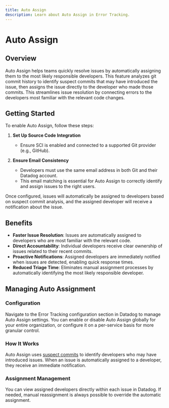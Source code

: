 ```yaml
---
title: Auto Assign
description: Learn about Auto Assign in Error Tracking.
---
```


# Auto Assign

## Overview
Auto Assign helps teams quickly resolve issues by automatically assigning them to the most likely responsible developers. This feature analyzes git commit history to identify suspect commits that may have introduced the issue, then assigns the issue directly to the developer who made those commits. This streamlines issue resolution by connecting errors to the developers most familiar with the relevant code changes.

## Getting Started
To enable Auto Assign, follow these steps:

1. **Set Up Source Code Integration**
   - Ensure SCI is enabled and connected to a supported Git provider (e.g., GitHub).

2. **Ensure Email Consistency**
   - Developers must use the same email address in both Git and their Datadog account.
   - This email matching is essential for Auto Assign to correctly identify and assign issues to the right users.

Once configured, issues will automatically be assigned to developers based on suspect commit analysis, and the assigned developer will receive a notification about the issue.

## Benefits
- **Faster Issue Resolution**: Issues are automatically assigned to developers who are most familiar with the relevant code.
- **Direct Accountability**: Individual developers receive clear ownership of issues related to their recent commits.
- **Proactive Notifications**: Assigned developers are immediately notified when issues are detected, enabling quick response times.
- **Reduced Triage Time**: Eliminates manual assignment processes by automatically identifying the most likely responsible developer.

## Managing Auto Assignment

### Configuration
Navigate to the Error Tracking configuration section in Datadog to manage Auto Assign settings. You can enable or disable Auto Assign globally for your entire organization, or configure it on a per-service basis for more granular control.

### How It Works
Auto Assign uses [suspect commits](/error_tracking/suspect_commits/) to identify developers who may have introduced issues. When an issue is automatically assigned to a developer, they receive an immediate notification.

### Assignment Management
You can view assigned developers directly within each issue in Datadog. If needed, manual reassignment is always possible to override the automatic assignment.